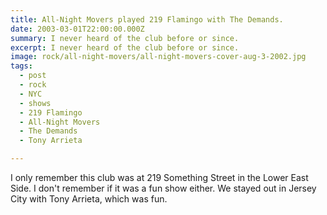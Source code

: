 ```yaml
---
title: All-Night Movers played 219 Flamingo with The Demands.
date: 2003-03-01T22:00:00.000Z
summary: I never heard of the club before or since.
excerpt: I never heard of the club before or since.
image: rock/all-night-movers/all-night-movers-cover-aug-3-2002.jpg
tags:
  - post
  - rock
  - NYC
  - shows
  - 219 Flamingo
  - All-Night Movers
  - The Demands
  - Tony Arrieta

---
```


I only remember this club was at 219 Something Street in the Lower East Side. I don't remember if it was a fun show either. We stayed out in Jersey City with Tony Arrieta, which was fun.
